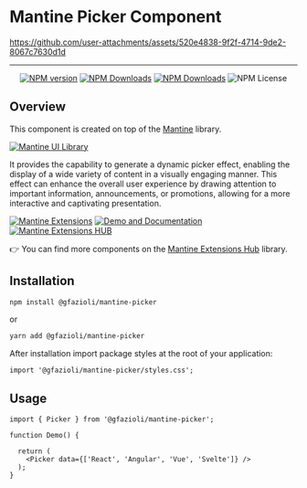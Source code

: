 # Mantine Picker Component


https://github.com/user-attachments/assets/520e4838-9f2f-4714-9de2-8067c7630d1d




---

<div align="center">
  
  [![NPM version](https://img.shields.io/npm/v/%40gfazioli%2Fmantine-picker?style=for-the-badge)](https://www.npmjs.com/package/@gfazioli/mantine-picker)
  [![NPM Downloads](https://img.shields.io/npm/dm/%40gfazioli%2Fmantine-picker?style=for-the-badge)](https://www.npmjs.com/package/@gfazioli/mantine-picker)
  [![NPM Downloads](https://img.shields.io/npm/dy/%40gfazioli%2Fmantine-picker?style=for-the-badge&label=%20&color=f90)](https://www.npmjs.com/package/@gfazioli/mantine-picker)
  ![NPM License](https://img.shields.io/npm/l/%40gfazioli%2Fmantine-picker?style=for-the-badge)

</div>

## Overview

This component is created on top of the [Mantine](https://mantine.dev/) library.

[![Mantine UI Library](https://img.shields.io/badge/-MANTINE_UI_LIBRARY-blue?style=for-the-badge&labelColor=black&logo=mantine
)](https://mantine.dev/)

It provides the capability to generate a dynamic picker effect, enabling the display of a wide variety of content in a visually engaging manner. This effect can enhance the overall user experience by drawing attention to important information, announcements, or promotions, allowing for a more interactive and captivating presentation.

[![Mantine Extensions](https://img.shields.io/badge/-Watch_the_Video-blue?style=for-the-badge&labelColor=black&logo=youtube
)](https://www.youtube.com/playlist?list=PL85tTROKkZrWyqCcmNCdWajpx05-cTal4)
[![Demo and Documentation](https://img.shields.io/badge/-Demo_%26_Documentation-blue?style=for-the-badge&labelColor=black&logo=typescript
)](https://gfazioli.github.io/mantine-picker/)
[![Mantine Extensions HUB](https://img.shields.io/badge/-Mantine_Extensions_Hub-blue?style=for-the-badge&labelColor=blue
)](https://mantine-extensions.vercel.app/)

👉 You can find more components on the [Mantine Extensions Hub](https://mantine-extensions.vercel.app/) library.


## Installation

```sh
npm install @gfazioli/mantine-picker
```
or 

```sh
yarn add @gfazioli/mantine-picker
```

After installation import package styles at the root of your application:

```tsx
import '@gfazioli/mantine-picker/styles.css';
```

## Usage

```tsx
import { Picker } from '@gfazioli/mantine-picker';

function Demo() {

  return (
    <Picker data={['React', 'Angular', 'Vue', 'Svelte']} />
  );
}
```
